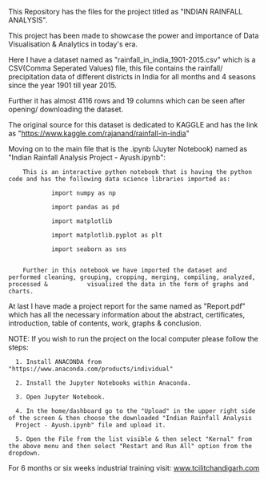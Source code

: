 This Repository has the files for the project titled as "INDIAN RAINFALL ANALYSIS".


This project has been made to showcase the power and importance of Data Visualisation & Analytics in today's era.


Here I have a dataset named as "rainfall_in_india_1901-2015.csv" which is a CSV(Comma Seperated Values) file, this file contains the rainfall/ precipitation data of different districts in India for all months and 4 seasons since the year 1901 till year 2015.


Further it has almost 4116 rows and 19 columns which can be seen after opening/ downloading the dataset.


The original source for this dataset is dedicated to KAGGLE and has the link as "https://www.kaggle.com/rajanand/rainfall-in-india"


Moving on to the main file that is the .ipynb (Juyter Notebook) named as "Indian Rainfall Analysis Project - Ayush.ipynb":


        This is an interactive python notebook that is having the python code and has the following data science libraries imported as:
        
                import numpy as np           
                
                import pandas as pd              
                
                import matplotlib 
                
                import matplotlib.pyplot as plt
                
                import seaborn as sns
                
    
        Further in this notebook we have imported the dataset and performed cleaning, grouping, cropping, merging, compiling, analyzed, processed &           visualized the data in the form of graphs and charts.
 
At last I have made a project report for the same named as "Report.pdf" which has all the necessary information about the abstract, certificates, introduction, table of contents, work, graphs & conclusion.

NOTE: If you wish to run the project on the local computer please follow the steps:


      1. Install ANACONDA from "https://www.anaconda.com/products/individual"
      
      2. Install the Jupyter Notebooks within Anaconda.
      
      3. Open Jupyter Notebook.
      
      4. In the home/dashboard go to the "Upload" in the upper right side of the screen & then choose the downloaded "Indian Rainfall Analysis 
      Project - Ayush.ipynb" file and upload it.
      
      5. Open the File from the list visible & then select "Kernal" from the above menu and then select "Restart and Run All" option from the                dropdown.


For 6 months or six weeks industrial training visit: www.tcilitchandigarh.com

